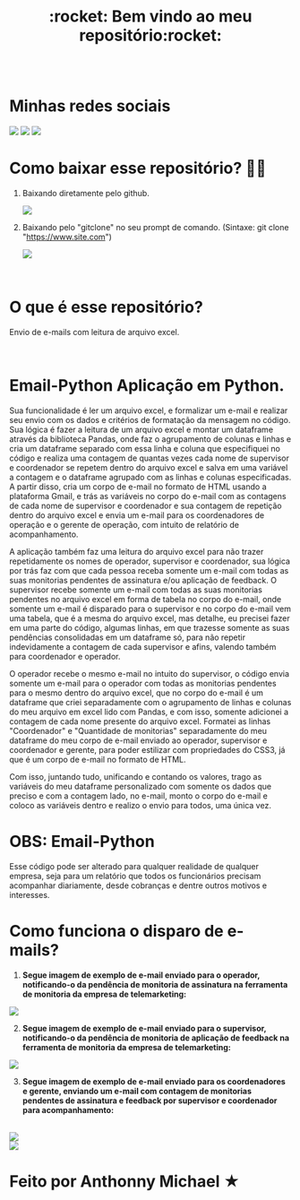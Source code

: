 <div align="center">
  <h1> :rocket: Bem vindo ao meu repositório:rocket: </h1>
</div>

<br>
<br>

<div>
  <h1> Minhas redes sociais</h1>
  <a href="https://www.youtube.com/channel/UC88QEmxaSyY_V2vXn1RMgQQ" target="_blank"><img src="https://img.shields.io/badge/YouTube-FF0000?style=for-the-badge&logo=youtube&logoColor=white" target="_blank"></a>
<a href="https://www.instagram.com/_anthonny_michael_dev/" target="_blank"><img src="https://img.shields.io/badge/-Instagram-%23E4405F?style=for-the-badge&logo=instagram&logoColor=white" target="_blank"></a>
<a href="https://www.linkedin.com/in/anthonny-michael-64450a206/" target="_blank"><img src="https://img.shields.io/badge/-LinkedIn-%230077B5?style=for-the-badge&logo=linkedin&logoColor=white" target="_blank"></a> 
</div>



# Como baixar esse repositório? :sassy_man:

1. Baixando diretamente pelo github.

    <img src="Email-Python/readme/Github Download Repo.png" />

2.  Baixando pelo "gitclone" no seu prompt de comando. (Sintaxe: git clone "https://www.site.com")

    <img src="Email-Python/readme/Git clone.png" />
    
<br>

# O que é esse repositório?
Envio de e-mails com leitura de arquivo excel. 

<br>

# Email-Python Aplicação em Python. 

Sua funcionalidade é ler um arquivo excel, e formalizar um e-mail e realizar seu envio com os dados e critérios de formatação da mensagem no código. Sua lógica é fazer a leitura de um arquivo excel e montar um dataframe através da biblioteca Pandas, onde faz o agrupamento de colunas e linhas e cria um dataframe separado com essa linha e coluna que especifiquei no código e realiza uma contagem de quantas vezes cada nome de supervisor e coordenador se repetem dentro do arquivo excel e salva em uma variável a contagem e o dataframe agrupado com as linhas e colunas especificadas. A partir disso, cria um corpo de e-mail no formato de HTML usando a plataforma Gmail, e trás as variáveis no corpo do e-mail com as contagens de cada nome de supervisor e coordenador e sua contagem de repetição dentro do arquivo excel e envia um e-mail para os coordenadores de operação e o gerente de operação, com intuito de relatório de acompanhamento. 

A aplicação também faz uma leitura do arquivo excel para não trazer repetidamente os nomes de operador, supervisor e coordenador, sua lógica por trás faz com que cada pessoa receba somente um e-mail com todas as suas monitorias pendentes de assinatura e/ou aplicação de feedback. O supervisor recebe somente um e-mail com todas as suas monitorias pendentes no arquivo excel em forma de tabela no corpo do e-mail, onde somente um e-mail é disparado para o supervisor e no corpo do e-mail vem uma tabela, que é a mesma do arquivo excel, mas detalhe, eu precisei fazer em uma parte do código, algumas linhas, em que trazesse somente as suas pendências consolidadas em um dataframe só, para não repetir indevidamente a contagem de cada supervisor e afins, valendo também para coordenador e operador. 

O operador recebe o mesmo e-mail no intuito do supervisor, o código envia somente um e-mail para o operador com todas as monitorias pendentes para o mesmo dentro do arquivo excel, que no corpo do e-mail é um dataframe que criei separadamente com o agrupamento de linhas e colunas do meu arquivo em excel lido com Pandas, e com isso, somente adicionei a contagem de cada nome presente do arquivo excel. Formatei as linhas "Coordenador" e "Quantidade de monitorias" separadamente do meu dataframe do meu corpo de e-mail enviado ao operador, supervisor e coordenador e gerente, para poder estilizar com propriedades do CSS3, já que é um corpo de e-mail no formato de HTML. 

Com isso, juntando tudo, unificando e contando os valores, trago as variáveis do meu dataframe personalizado com somente os dados que preciso e com a contagem lado, no e-mail, monto o corpo do e-mail e coloco as variáveis dentro e realizo o envio para todos, uma única vez. 

# OBS: Email-Python 

Esse código pode ser alterado para qualquer realidade de qualquer empresa, seja para um relatório que todos os funcionários precisam acompanhar diariamente, desde cobranças e dentre outros motivos e interesses. 

# Como funciona o disparo de e-mails? 

1. <strong>Segue imagem de exemplo de e-mail enviado para o operador, notificando-o da pendência de monitoria de assinatura na ferramenta de monitoria da empresa de telemarketing:</strong>
<img src="/Email-Python/readme/operador.png" />
<br>

2. <strong>Segue imagem de exemplo de e-mail enviado para o supervisor, notificando-o da pendência de monitoria de aplicação de feedback na ferramenta de monitoria da empresa de telemarketing:</strong>
<img src="/Email-Python/readme/supervisor.png" />
<br>

3. <strong>Segue imagem de exemplo de e-mail enviado para os coordenadores e gerente, enviando um e-mail com contagem de monitorias pendentes de assinatura e feedback por supervisor e coordenador para acompanhamento:</strong>
<br>
<img src="/Email-Python/readme/assinatura.png" />
<br>
<img src="/Email-Python/readme/feedback.png" />

# Feito por Anthonny Michael ★
